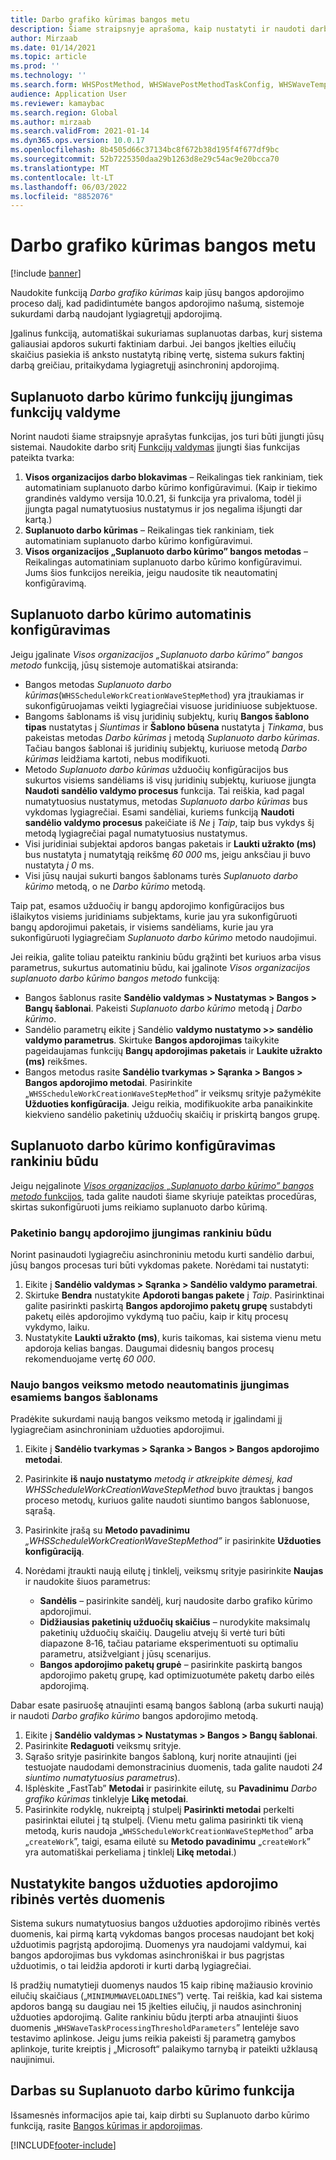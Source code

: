 ```yaml
---
title: Darbo grafiko kūrimas bangos metu
description: Šiame straipsnyje aprašoma, kaip nustatyti ir naudoti darbo planavimo darbo kūrimo bangos apdorojimo metodą.
author: Mirzaab
ms.date: 01/14/2021
ms.topic: article
ms.prod: ''
ms.technology: ''
ms.search.form: WHSPostMethod, WHSWavePostMethodTaskConfig, WHSWaveTemplateTable, WHSParameters, WHSWaveTableListPage, WHSWorkTableListPage, WHSWorkTable, BatchJobEnhanced, WHSPlannedWorkOrder
audience: Application User
ms.reviewer: kamaybac
ms.search.region: Global
ms.author: mirzaab
ms.search.validFrom: 2021-01-14
ms.dyn365.ops.version: 10.0.17
ms.openlocfilehash: 8b4505d66c37134bc8f672b38d195f4f677df9bc
ms.sourcegitcommit: 52b7225350daa29b1263d8e29c54ac9e20bcca70
ms.translationtype: MT
ms.contentlocale: lt-LT
ms.lasthandoff: 06/03/2022
ms.locfileid: "8852076"
---
```

# <a name="schedule-work-creation-during-wave"></a>Darbo grafiko kūrimas bangos metu

[!include [banner](../../includes/banner.md)]

Naudokite funkciją *Darbo grafiko kūrimas* kaip jūsų bangos apdorojimo proceso dalį, kad padidintumėte bangos apdorojimo našumą, sistemoje sukurdami darbą naudojant lygiagretųjį apdorojimą.

Įgalinus funkciją, automatiškai sukuriamas suplanuotas darbas, kurį sistema galiausiai apdoros sukurti faktiniam darbui. Jei bangos įkelties eilučių skaičius pasiekia iš anksto nustatytą ribinę vertę, sistema sukurs faktinį darbą greičiau, pritaikydama lygiagretųjį asinchroninį apdorojimą.

## <a name="turn-on-the-scheduled-work-creation-features-in-feature-management"></a>Suplanuoto darbo kūrimo funkcijų įjungimas funkcijų valdyme

Norint naudoti šiame straipsnyje aprašytas funkcijas, jos turi būti įjungti jūsų sistemai. Naudokite darbo sritį [Funkcijų valdymas](../../fin-ops-core/fin-ops/get-started/feature-management/feature-management-overview.md) įjungti šias funkcijas pateikta tvarka:

1. **Visos organizacijos darbo blokavimas** – Reikalingas tiek rankiniam, tiek automatiniam suplanuoto darbo kūrimo konfigūravimui. (Kaip ir tiekimo grandinės valdymo versija 10.0.21, ši funkcija yra privaloma, todėl ji įjungta pagal numatytuosius nustatymus ir jos negalima išjungti dar kartą.)
1. **Suplanuoto darbo kūrimas** – Reikalingas tiek rankiniam, tiek automatiniam suplanuoto darbo kūrimo konfigūravimui.
1. **Visos organizacijos „Suplanuoto darbo kūrimo” bangos metodas** – Reikalingas automatiniam suplanuoto darbo kūrimo konfigūravimui. Jums šios funkcijos nereikia, jeigu naudosite tik neautomatinį konfigūravimą.

<a name="Auto-enable-schedule-work-creation"></a>

## <a name="automatically-configure-scheduled-work-creation"></a>Suplanuoto darbo kūrimo automatinis konfigūravimas

Jeigu įgalinate *Visos organizacijos „Suplanuoto darbo kūrimo” bangos metodo* funkciją, jūsų sistemoje automatiškai atsiranda:

- Bangos metodas *Suplanuoto darbo kūrimas*(`WHSScheduleWorkCreationWaveStepMethod`) yra įtraukiamas ir sukonfigūruojamas veikti lygiagrečiai visuose juridiniuose subjektuose.
- Bangoms šablonams iš visų juridinių subjektų, kurių **Bangos šablono tipas** nustatytas į *Siuntimas* ir **Šablono būsena** nustatyta į *Tinkama*, bus pakeistas metodas *Darbo kūrimas* į metodą *Suplanuoto darbo kūrimas*. Tačiau bangos šablonai iš juridinių subjektų, kuriuose metodą *Darbo kūrimas* leidžiama kartoti, nebus modifikuoti.
- Metodo *Suplanuoto darbo kūrimas* užduočių konfigūracijos bus sukurtos visiems sandėliams iš visų juridinių subjektų, kuriuose įjungta **Naudoti sandėlio valdymo procesus** funkcija. Tai reiškia, kad pagal numatytuosius nustatymus, metodas *Suplanuoto darbo kūrimas* bus vykdomas lygiagrečiai. Esami sandėliai, kuriems funkciją **Naudoti sandėlio valdymo procesus** pakeičiate iš *Ne* į *Taip*, taip bus vykdys šį metodą lygiagrečiai pagal numatytuosius nustatymus.
- Visi juridiniai subjektai apdoros bangas paketais ir **Laukti užrakto (ms)** bus nustatyta į numatytąją reikšmę *60 000* ms, jeigu anksčiau ji buvo nustatyta *į 0* ms.
- Visi jūsų naujai sukurti bangos šablonams turės *Suplanuoto darbo kūrimo* metodą, o ne *Darbo kūrimo* metodą.

Taip pat, esamos užduočių ir bangų apdorojimo konfigūracijos bus išlaikytos visiems juridiniams subjektams, kurie jau yra sukonfigūruoti bangų apdorojimui paketais, ir visiems sandėliams, kurie jau yra sukonfigūruoti lygiagrečiam *Suplanuoto darbo kūrimo* metodo naudojimui.

Jei reikia, galite toliau pateiktu rankiniu būdu grąžinti bet kuriuos arba visus parametrus, sukurtus automatiniu būdu, kai įgalinote *Visos organizacijos suplanuoto darbo kūrimo bangos metodo* funkciją:

- Bangos šablonus rasite **Sandėlio valdymas \> Nustatymas \> Bangos \> Bangų šablonai**. Pakeisti *Suplanuoto darbo kūrimo* metodą į *Darbo kūrimo*.
- Sandėlio parametrų eikite į Sandėlio **valdymo nustatymo \>\> sandėlio valdymo parametrus**. Skirtuke **Bangos apdorojimas** taikykite pageidaujamas funkcijų **Bangų apdorojimas paketais** ir **Laukite užrakto (ms)** reikšmes.
- Bangos metodus rasite **Sandėlio tvarkymas \> Sąranka \> Bangos \> Bangos apdorojimo metodai**. Pasirinkite „`WHSScheduleWorkCreationWaveStepMethod`” ir veiksmų srityje pažymėkite **Užduoties konfigūracija**. Jeigu reikia, modifikuokite arba panaikinkite kiekvieno sandėlio paketinių užduočių skaičių ir priskirtą bangos grupę.

## <a name="manually-configure-scheduled-work-creation"></a>Suplanuoto darbo kūrimo konfigūravimas rankiniu būdu

Jeigu neįgalinote [*Visos organizacijos „Suplanuoto darbo kūrimo” bangos metodo* funkcijos](#Auto-enable-schedule-work-creation), tada galite naudoti šiame skyriuje pateiktas procedūras, skirtas sukonfigūruoti jums reikiamo suplanuoto darbo kūrimą.

### <a name="manually-enable-batch-processing-of-waves"></a>Paketinio bangų apdorojimo įjungimas rankiniu būdu

Norint pasinaudoti lygiagrečiu asinchroniniu metodu kurti sandėlio darbui, jūsų bangos procesas turi būti vykdomas pakete. Norėdami tai nustatyti:

1. Eikite į **Sandėlio valdymas \> Sąranka \> Sandėlio valdymo parametrai**.
1. Skirtuke **Bendra** nustatykite **Apdoroti bangas pakete** į *Taip*. Pasirinktinai galite pasirinkti paskirtą **Bangos apdorojimo paketų grupę** sustabdyti paketų eilės apdorojimo vykdymą tuo pačiu, kaip ir kitų procesų vykdymo, laiku.
1. Nustatykite **Laukti užrakto (ms)**, kuris taikomas, kai sistema vienu metu apdoroja kelias bangas. Daugumai didesnių bangos procesų rekomenduojame vertę *60 000*.

### <a name="manually-enable-the-new-wave-step-method-for-existing-wave-templates"></a>Naujo bangos veiksmo metodo neautomatinis įjungimas esamiems bangos šablonams

Pradėkite sukurdami naują bangos veiksmo metodą ir įgalindami jį lygiagrečiam asinchroniniam užduoties apdorojimui.

1. Eikite į **Sandėlio tvarkymas \> Sąranka \> Bangos \> Bangos apdorojimo metodai**.
1. Pasirinkite **iš naujo nustatymo** *metodą ir atkreipkite dėmesį, kad WHSScheduleWorkCreationWaveStepMethod* buvo įtrauktas į bangos proceso metodų, kuriuos galite naudoti siuntimo bangos šablonuose, sąrašą.
1. Pasirinkite įrašą su **Metodo pavadinimu** *„WHSScheduleWorkCreationWaveStepMethod”* ir pasirinkite **Užduoties konfigūraciją**.
1. Norėdami įtraukti naują eilutę į tinklelį, veiksmų srityje pasirinkite **Naujas** ir naudokite šiuos parametrus:

    - **Sandėlis** – pasirinkite sandėlį, kurį naudosite darbo grafiko kūrimo apdorojimui.
    - **Didžiausias paketinių užduočių skaičius** – nurodykite maksimalų paketinių užduočių skaičių. Daugeliu atvejų ši vertė turi būti diapazone 8‑16, tačiau patariame eksperimentuoti su optimaliu parametru, atsižvelgiant į jūsų scenarijus.
    - **Bangos apdorojimo paketų grupė** – pasirinkite paskirtą bangos apdorojimo paketų grupę, kad optimizuotumėte paketų darbo eilės apdorojimą.

Dabar esate pasiruošę atnaujinti esamą bangos šabloną (arba sukurti naują) ir naudoti *Darbo grafiko kūrimo* bangos apdorojimo metodą.

1. Eikite į **Sandėlio valdymas \> Nustatymas \> Bangos \> Bangų šablonai**.
1. Pasirinkite **Redaguoti** veiksmų srityje.
1. Sąrašo srityje pasirinkite bangos šabloną, kurį norite atnaujinti (jei testuojate naudodami demonstracinius duomenis, tada galite naudoti *24 siuntimo numatytuosius parametrus*).
1. Išplėskite „FastTab” **Metodai** ir pasirinkite eilutę, su **Pavadinimu** *Darbo grafiko kūrimas* tinklelyje **Likę metodai**.
1. Pasirinkite rodyklę, nukreiptą į stulpelį **Pasirinkti metodai** perkelti pasirinktai eilutei į tą stulpelį. (Vienu metu galima pasirinkti tik vieną metodą, kuris naudoja „`WHSScheduleWorkCreationWaveStepMethod`” arba „`createWork`”, taigi, esama eilutė su **Metodo pavadinimu** „`createWork`” yra automatiškai perkeliama į tinklelį **Likę metodai**.)

## <a name="set-wave-task-processing-threshold-data"></a>Nustatykite bangos užduoties apdorojimo ribinės vertės duomenis

Sistema sukurs numatytuosius bangos užduoties apdorojimo ribinės vertės duomenis, kai pirmą kartą vykdomas bangos procesas naudojant bet kokį užduotimis pagrįstą apdorojimą. Duomenys yra naudojami valdymui, kai bangos apdorojimas bus vykdomas asinchroniškai ir bus pagrįstas užduotimis, o tai leidžia apdoroti ir kurti darbą lygiagrečiai.

Iš pradžių numatytieji duomenys naudos 15 kaip ribinę mažiausio krovinio eilučių skaičiaus („`MINIMUMWAVELOADLINES`”) vertę. Tai reiškia, kad kai sistema apdoros bangą su daugiau nei 15 įkelties eilučių, ji naudos asinchroninį užduoties apdorojimą. Galite rankiniu būdu įterpti arba atnaujinti šiuos duomenis „`WHSWaveTaskProcessingThresholdParameters`” lentelėje savo testavimo aplinkose. Jeigu jums reikia pakeisti šį parametrą gamybos aplinkoje, turite kreiptis į „Microsoft“ palaikymo tarnybą ir pateikti užklausą naujinimui.

## <a name="work-with-the-scheduled-work-creation"></a>Darbas su Suplanuoto darbo kūrimo funkcija

Išsamesnės informacijos apie tai, kaip dirbti su Suplanuoto darbo kūrimo funkciją, rasite [Bangos kūrimas ir apdorojimas](wave-processing.md). 


[!INCLUDE[footer-include](../../includes/footer-banner.md)]
